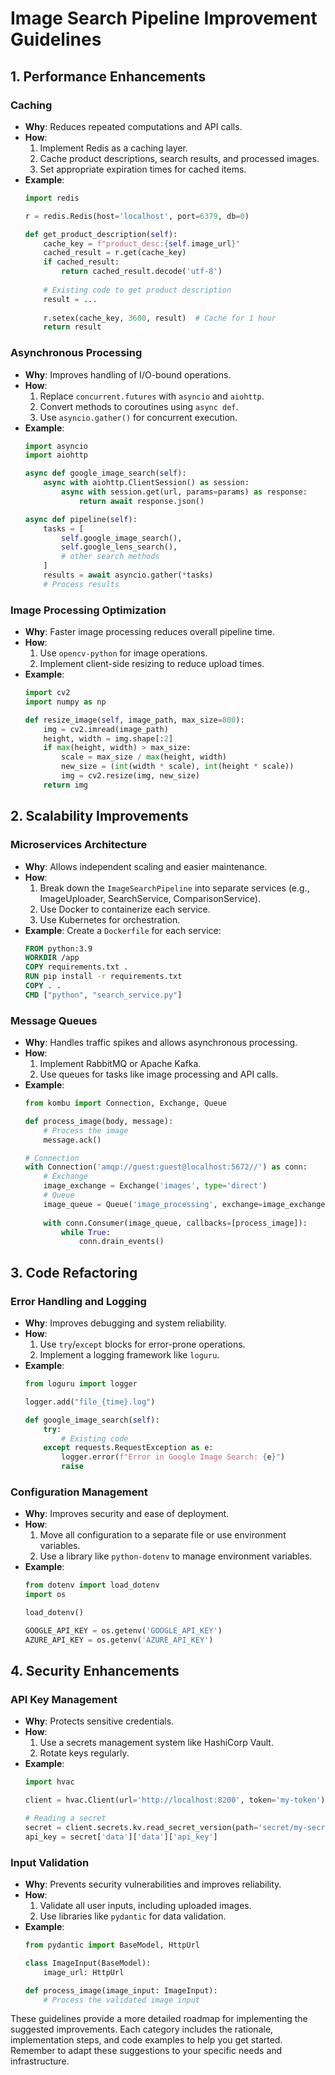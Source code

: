 # Image Search Pipeline Improvement Guidelines

## 1. Performance Enhancements

### Caching
- **Why**: Reduces repeated computations and API calls.
- **How**: 
  1. Implement Redis as a caching layer.
  2. Cache product descriptions, search results, and processed images.
  3. Set appropriate expiration times for cached items.
- **Example**:
  ```python
  import redis

  r = redis.Redis(host='localhost', port=6379, db=0)
  
  def get_product_description(self):
      cache_key = f"product_desc:{self.image_url}"
      cached_result = r.get(cache_key)
      if cached_result:
          return cached_result.decode('utf-8')
      
      # Existing code to get product description
      result = ...
      
      r.setex(cache_key, 3600, result)  # Cache for 1 hour
      return result
  ```

### Asynchronous Processing
- **Why**: Improves handling of I/O-bound operations.
- **How**:
  1. Replace `concurrent.futures` with `asyncio` and `aiohttp`.
  2. Convert methods to coroutines using `async def`.
  3. Use `asyncio.gather()` for concurrent execution.
- **Example**:
  ```python
  import asyncio
  import aiohttp

  async def google_image_search(self):
      async with aiohttp.ClientSession() as session:
          async with session.get(url, params=params) as response:
              return await response.json()

  async def pipeline(self):
      tasks = [
          self.google_image_search(),
          self.google_lens_search(),
          # other search methods
      ]
      results = await asyncio.gather(*tasks)
      # Process results
  ```

### Image Processing Optimization
- **Why**: Faster image processing reduces overall pipeline time.
- **How**:
  1. Use `opencv-python` for image operations.
  2. Implement client-side resizing to reduce upload times.
- **Example**:
  ```python
  import cv2
  import numpy as np

  def resize_image(self, image_path, max_size=800):
      img = cv2.imread(image_path)
      height, width = img.shape[:2]
      if max(height, width) > max_size:
          scale = max_size / max(height, width)
          new_size = (int(width * scale), int(height * scale))
          img = cv2.resize(img, new_size)
      return img
  ```

## 2. Scalability Improvements

### Microservices Architecture
- **Why**: Allows independent scaling and easier maintenance.
- **How**:
  1. Break down the `ImageSearchPipeline` into separate services (e.g., ImageUploader, SearchService, ComparisonService).
  2. Use Docker to containerize each service.
  3. Use Kubernetes for orchestration.
- **Example**: 
  Create a `Dockerfile` for each service:
  ```dockerfile
  FROM python:3.9
  WORKDIR /app
  COPY requirements.txt .
  RUN pip install -r requirements.txt
  COPY . .
  CMD ["python", "search_service.py"]
  ```

### Message Queues
- **Why**: Handles traffic spikes and allows asynchronous processing.
- **How**:
  1. Implement RabbitMQ or Apache Kafka.
  2. Use queues for tasks like image processing and API calls.
- **Example**:
  ```python
  from kombu import Connection, Exchange, Queue

  def process_image(body, message):
      # Process the image
      message.ack()

  # Connection
  with Connection('amqp://guest:guest@localhost:5672//') as conn:
      # Exchange
      image_exchange = Exchange('images', type='direct')
      # Queue
      image_queue = Queue('image_processing', exchange=image_exchange)
      
      with conn.Consumer(image_queue, callbacks=[process_image]):
          while True:
              conn.drain_events()
  ```

## 3. Code Refactoring

### Error Handling and Logging
- **Why**: Improves debugging and system reliability.
- **How**:
  1. Use `try`/`except` blocks for error-prone operations.
  2. Implement a logging framework like `loguru`.
- **Example**:
  ```python
  from loguru import logger

  logger.add("file_{time}.log")

  def google_image_search(self):
      try:
          # Existing code
      except requests.RequestException as e:
          logger.error(f"Error in Google Image Search: {e}")
          raise
  ```

### Configuration Management
- **Why**: Improves security and ease of deployment.
- **How**:
  1. Move all configuration to a separate file or use environment variables.
  2. Use a library like `python-dotenv` to manage environment variables.
- **Example**:
  ```python
  from dotenv import load_dotenv
  import os

  load_dotenv()

  GOOGLE_API_KEY = os.getenv('GOOGLE_API_KEY')
  AZURE_API_KEY = os.getenv('AZURE_API_KEY')
  ```

## 4. Security Enhancements

### API Key Management
- **Why**: Protects sensitive credentials.
- **How**:
  1. Use a secrets management system like HashiCorp Vault.
  2. Rotate keys regularly.
- **Example**:
  ```python
  import hvac

  client = hvac.Client(url='http://localhost:8200', token='my-token')
  
  # Reading a secret
  secret = client.secrets.kv.read_secret_version(path='secret/my-secret')
  api_key = secret['data']['data']['api_key']
  ```

### Input Validation
- **Why**: Prevents security vulnerabilities and improves reliability.
- **How**:
  1. Validate all user inputs, including uploaded images.
  2. Use libraries like `pydantic` for data validation.
- **Example**:
  ```python
  from pydantic import BaseModel, HttpUrl

  class ImageInput(BaseModel):
      image_url: HttpUrl

  def process_image(image_input: ImageInput):
      # Process the validated image input
  ```

These guidelines provide a more detailed roadmap for implementing the suggested improvements. Each category includes the rationale, implementation steps, and code examples to help you get started. Remember to adapt these suggestions to your specific needs and infrastructure.
